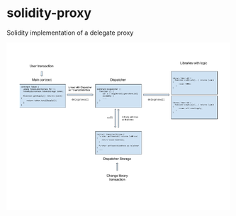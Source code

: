 # solidity-proxy
Solidity implementation of a delegate proxy

![Flow Diagram](https://github.com/jeffanthony/solidity-proxy/blob/master/Dispatcher%20Contract%20Upgradablility.png?raw=true)
